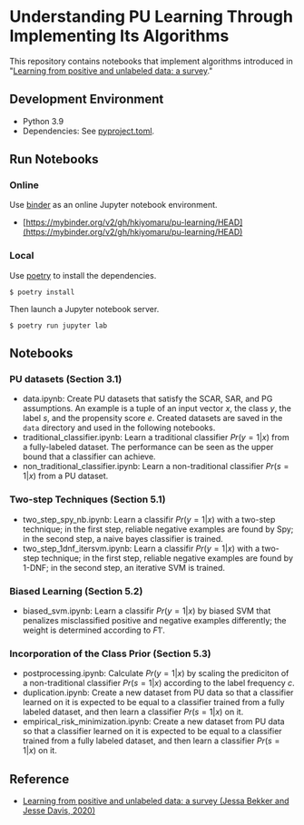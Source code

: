 # Understanding PU Learning Through Implementing Its Algorithms

This repository contains notebooks that implement algorithms introduced in "[Learning from positive and unlabeled data: a survey](https://arxiv.org/abs/1811.04820)."

## Development Environment

- Python 3.9
- Dependencies: See [pyproject.toml](./pyproject.toml).

## Run Notebooks

### Online

Use [binder](https://mybinder.org/) as an online Jupyter notebook environment.

- [https://mybinder.org/v2/gh/hkiyomaru/pu-learning/HEAD](https://mybinder.org/v2/gh/hkiyomaru/pu-learning/HEAD)

### Local

Use [poetry](https://python-poetry.org/) to install the dependencies.

```
$ poetry install
```

Then launch a Jupyter notebook server.

```
$ poetry run jupyter lab
```

## Notebooks

### PU datasets (Section 3.1)

- data.ipynb: Create PU datasets that satisfy the SCAR, SAR, and PG assumptions. An example is a tuple of an input vector $x$, the class $y$, the label $s$, and the propensity score $e$. Created datasets are saved in the `data` directory and used in the following notebooks.
- traditional_classifier.ipynb: Learn a traditional classifier $Pr(y=1|x)$ from a fully-labeled dataset. The performance can be seen as the upper bound that a classifier can achieve.
- non_traditional_classifier.ipynb: Learn a non-traditional classifier $Pr(s=1|x)$ from a PU dataset.

### Two-step Techniques (Section 5.1)

- two_step_spy_nb.ipynb: Learn a classifir $Pr(y=1|x)$ with a two-step technique; in the first step, reliable negative examples are found by Spy; in the second step, a naive bayes classifier is trained.
- two_step_1dnf_itersvm.ipynb: Learn a classifir $Pr(y=1|x)$ with a two-step technique; in the first step, reliable negative examples are found by 1-DNF; in the second step, an iterative SVM is trained.

### Biased Learning (Section 5.2)

- biased_svm.ipynb: Learn a classifir $Pr(y=1|x)$ by biased SVM that penalizes misclassified positive and negative examples
differently; the weight is determined according to $F1'$.

### Incorporation of the Class Prior (Section 5.3)

- postprocessing.ipynb: Calculate $Pr(y=1|x)$ by scaling the prediciton of a non-traditional classifier $Pr(s=1|x)$ according to the label frequency $c$.
- duplication.ipynb: Create a new dataset from PU data so that a classifier learned on it is expected to be equal to a classifier trained from a fully labeled dataset, and then learn a classifier $Pr(s=1|x)$ on it.
- empirical_risk_minimization.ipynb: Create a new dataset from PU data so that a classifier learned on it is expected to be equal to a classifier trained from a fully labeled dataset, and then learn a classifier $Pr(s=1|x)$ on it.

## Reference

- [Learning from positive and unlabeled data: a survey (Jessa Bekker and Jesse Davis, 2020)](https://arxiv.org/abs/1811.04820)
